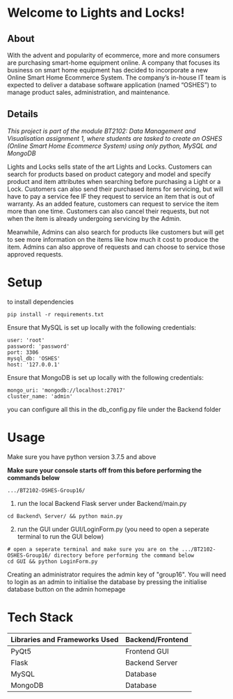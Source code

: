 # Welcome to Lights and Locks!

## About

With the advent and popularity of ecommerce, more and more consumers are purchasing smart-home equipment online. A company that focuses its business on smart home equipment has decided to incorporate a new Online Smart Home Ecommerce System. The company’s in-house IT team is expected to deliver a database software application (named “OSHES”) to manage product sales, administration, and maintenance.

## Details
_This project is part of the module BT2102: Data Management and Visualisation assignment 1, where students are tasked to create an OSHES (Online Smart Home Ecommerce System) using only python, MySQL and MongoDB_

Lights and Locks sells state of the art Lights and Locks. Customers can search for products based on product category and model and specify product and item attributes when searching before purchasing a Light or a Lock. Customers can also send their purchased items for servicing, but will have to pay a service fee IF they request to service an item that is out of warranty. As an added feature, customers can request to service the item more than one time. Customers can also cancel their requests, but not when the item is already undergoing servicing by the Admin.

Meanwhile, Admins can also search for products like customers but will get to see more information on the items like how much it cost to produce the item. Admins can also approve of requests and can choose to service those approved requests.

# Setup 
to install dependencies


```pip install -r requirements.txt```

Ensure that MySQL is set up locally with the following credentials:
```
user: 'root'
password: 'password'
port: 3306
mysql_db: 'OSHES'
host: '127.0.0.1'
```

Ensure that MongoDB is set up locally with the following credentials:
```
mongo_uri: 'mongodb://localhost:27017'
cluster_name: 'admin'
```

you can configure all this in the db_config.py file under the Backend folder

# Usage
Make sure you have python version 3.7.5 and above

**Make sure your console starts off from this before performing the commands below**
```
.../BT2102-OSHES-Group16/
```

1) run the local Backend Flask server under Backend/main.py

```
cd Backend\ Server/ && python main.py
```
2) run the GUI under GUI/LoginForm.py (you need to open a seperate terminal to run the GUI below)

```
# open a seperate terminal and make sure you are on the .../BT2102-OSHES-Group16/ directory before performing the command below
cd GUI && python LoginForm.py
```

Creating an administrator requires the admin key of "group16". You will need to login as an admin to initialise the database by pressing the initialise database button on the admin homepage

# Tech Stack
| Libraries and Frameworks Used| Backend/Frontend     |
| ----------- | ---------- |
| PyQt5      | Frontend GUI |
| Flask | Backend Server |
| MySQL   | Database |
| MongoDB | Database |
